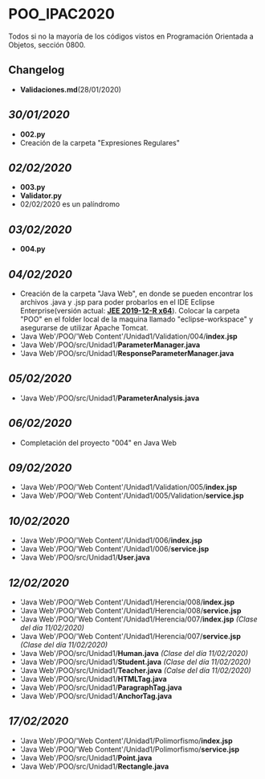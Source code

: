 # POO_IPAC2020

Todos si no la mayoría de los códigos vistos en Programación Orientada a Objetos, sección 0800.


## Changelog

- **Validaciones.md**(28/01/2020)

*30/01/2020*
----------
- **002.py**&nbsp;
- Creación de la carpeta "Expresiones Regulares"

*02/02/2020*
----------
- **003.py**&nbsp;
- **Validator.py**&nbsp;
- 02/02/2020 es un palíndromo&nbsp;

*03/02/2020*
----------
- **004.py**

*04/02/2020*
----------
- Creación de la carpeta "Java Web", en donde se pueden encontrar los archivos .java y .jsp para poder probarlos en el IDE Eclipse Enterprise(versión actual: **[JEE 2019-12-R x64](https://www.eclipse.org/downloads/packages/release/2019-12/r/eclipse-ide-enterprise-java-developers)**). Colocar la carpeta "POO" en el folder local de la maquina llamado "eclipse-workspace" y asegurarse de utilizar Apache Tomcat.&nbsp;
- 'Java Web'/POO/'Web Content'/Unidad1/Validation/004/**index.jsp**&nbsp;
- 'Java Web'/POO/src/Unidad1/**ParameterManager.java**&nbsp;
- 'Java Web'/POO/src/Unidad1/**ResponseParameterManager.java**&nbsp;

*05/02/2020*
-----------
- 'Java Web'/POO/src/Unidad1/**ParameterAnalysis.java**&nbsp;

*06/02/2020*
-----------
- Completación del proyecto "004" en Java Web &nbsp;

*09/02/2020*
-----------
- 'Java Web'/POO/'Web Content'/Unidad1/Validation/005/**index.jsp** &nbsp;
- 'Java Web'/POO/'Web Content'/Unidad1/005/Validation/**service.jsp** &nbsp;

*10/02/2020*
-----------
- 'Java Web'/POO/'Web Content'/Unidad1/006/**index.jsp** &nbsp;
- 'Java Web'/POO/'Web Content'/Unidad1/006/**service.jsp** &nbsp;
- 'Java Web'/POO/src/Unidad1/**User.java**&nbsp;

*12/02/2020*
------------
- 'Java Web'/POO/'Web Content'/Unidad1/Herencia/008/**index.jsp** &nbsp;
- 'Java Web'/POO/'Web Content'/Unidad1/Herencia/008/**service.jsp** &nbsp;
- 'Java Web'/POO/'Web Content'/Unidad1/Herencia/007/**index.jsp** *(Clase del día 11/02/2020)* &nbsp;
- 'Java Web'/POO/'Web Content'/Unidad1/Herencia/007/**service.jsp** *(Clase del día 11/02/2020)* &nbsp;
- 'Java Web'/POO/src/Unidad1/**Human.java** *(Clase del día 11/02/2020)* &nbsp;
- 'Java Web'/POO/src/Unidad1/**Student.java** *(Clase del día 11/02/2020)* &nbsp;
- 'Java Web'/POO/src/Unidad1/**Teacher.java** *(Calse del día 11/02/2020)* &nbsp;
- 'Java Web'/POO/src/Unidad1/**HTMLTag.java**&nbsp;
- 'Java Web'/POO/src/Unidad1/**ParagraphTag.java**&nbsp;
- 'Java Web'/POO/src/Unidad1/**AnchorTag.java**&nbsp;

*17/02/2020*
------------
- 'Java Web'/POO/'Web Content'/Unidad1/Polimorfismo/**index.jsp** &nbsp;
- 'Java Web'/POO/'Web Content'/Unidad1/Polimorfismo/**service.jsp** &nbsp;
- 'Java Web'/POO/src/Unidad1/**Point.java**&nbsp;
- 'Java Web'/POO/src/Unidad1/**Rectangle.java**&nbsp;